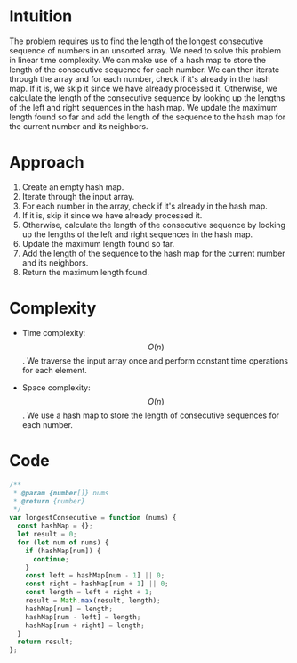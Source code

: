 # Intuition
The problem requires us to find the length of the longest consecutive sequence of numbers in an unsorted array. We need to solve this problem in linear time complexity. We can make use of a hash map to store the length of the consecutive sequence for each number. We can then iterate through the array and for each number, check if it's already in the hash map. If it is, we skip it since we have already processed it. Otherwise, we calculate the length of the consecutive sequence by looking up the lengths of the left and right sequences in the hash map. We update the maximum length found so far and add the length of the sequence to the hash map for the current number and its neighbors.

# Approach
1.  Create an empty hash map.
2.  Iterate through the input array.
3.  For each number in the array, check if it's already in the hash map.
4.  If it is, skip it since we have already processed it.
5.  Otherwise, calculate the length of the consecutive sequence by looking up the lengths of the left and right sequences in the hash map.
6.  Update the maximum length found so far.
7.  Add the length of the sequence to the hash map for the current number and its neighbors.
8.  Return the maximum length found.

# Complexity
- Time complexity: $$O(n)$$. We traverse the input array once and perform constant time operations for each element.

- Space complexity: $$O(n)$$. We use a hash map to store the length of consecutive sequences for each number.

# Code
```js
/**
 * @param {number[]} nums
 * @return {number}
 */
var longestConsecutive = function (nums) {
  const hashMap = {};
  let result = 0;
  for (let num of nums) {
    if (hashMap[num]) {
      continue;
    }
    const left = hashMap[num - 1] || 0;
    const right = hashMap[num + 1] || 0;
    const length = left + right + 1;
    result = Math.max(result, length);
    hashMap[num] = length;
    hashMap[num - left] = length;
    hashMap[num + right] = length;
  }
  return result;
};
```